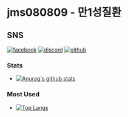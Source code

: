 # **jms080809 - 만1성질환**
## SNS

[![facebook](https://img.shields.io/badge/facebook-1877F2?&style=for-the-badge&logo=Facebook&logoColor=FFFFFF)](https://www.facebook.com/MR.MINSUNG/)
[![discord](https://img.shields.io/badge/discord-5865F2?&style=for-the-badge&logo=Discord&logoColor=FFFFFF)](https://discord.gg/8e832MPwSD/)
[![github](https://img.shields.io/badge/-github-000000?style=for-the-badge&logo=Github&logoColor=FFFFFF)](https://github.com/jms080809)

### Stats
- [![Anurag's github stats](https://github-readme-stats.vercel.app/api?username=jms080809)](https://github.com/anuraghazra/github-readme-stats)

### Most Used
- [![Top Langs](https://github-readme-stats.vercel.app/api/top-langs/?username=jms080809)](https://github.com/anuraghazra/github-readme-stats)
